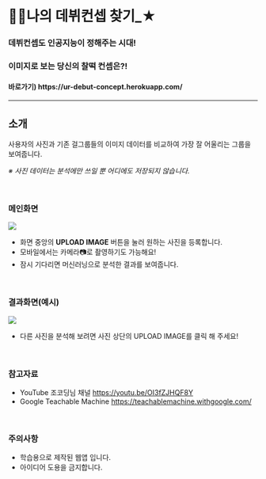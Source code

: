 # 🙋‍♀️나의 데뷔컨셉 찾기_★

<h3> 데뷔컨셉도 인공지능이 정해주는 시대!</h3>
<h3> 이미지로 보는 당신의 찰떡 컨셉은?! </h3>
<h4> 바로가기) https://ur-debut-concept.herokuapp.com/ 
</h4>

---
## 소개
사용자의 사진과 기존 걸그룹들의 이미지 데이터를 비교하여 가장 잘 어울리는 그룹을 보여줍니다.

*※ 사진 데이터는 분석에만 쓰일 뿐 어디에도 저장되지 않습니다.*

<br>

### 메인화면
![](https://images.velog.io/images/hability24/post/a8683a80-fd1b-42c6-b7ed-bbef068b4c57/image.png)
- 화면 중앙의 **UPLOAD IMAGE** 버튼을 눌러 원하는 사진을 등록합니다.
- 모바일에서는 카메라📷로 촬영하기도 가능해요!
- 잠시 기다리면 머신러닝으로 분석한 결과를 보여줍니다.

<br>

### 결과화면(예시)
![](https://images.velog.io/images/hability24/post/2002a0f7-6e87-41cf-b44f-e88db414b106/image.png)

- 다른 사진을 분석해 보려면 사진 상단의 UPLOAD IMAGE를 클릭 해 주세요!

<br>

### 참고자료
- YouTube 조코딩님 채널 https://youtu.be/OI3fZJHQF8Y
- Google Teachable Machine https://teachablemachine.withgoogle.com/

<br>

### 주의사항
- 학습용으로 제작된 웹앱 입니다.
- 아이디어 도용을 금지합니다.
